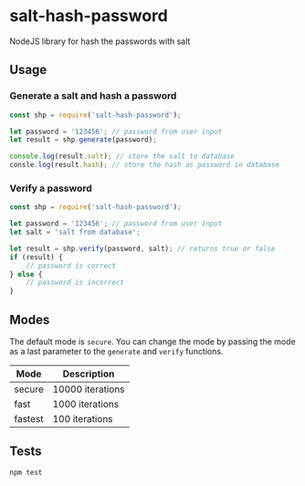 # salt-hash-password
NodeJS library for hash the passwords with salt

## Usage 

### Generate a salt and hash a password

```javascript
const shp = require('salt-hash-password');

let password = '123456'; // password from user input
let result = shp.generate(password);

console.log(result.salt); // store the salt to database
consle.log(result.hash); // store the hash as password in database
```

### Verify a password

```javascript
const shp = require('salt-hash-password');

let password = '123456'; // password from user input
let salt = 'salt from database';

let result = shp.verify(password, salt); // returns true or false
if (result) {
    // password is correct
} else {
    // password is incorrect
}
```

## Modes

The default mode is `secure`. You can change the mode by passing the mode as a last parameter to the `generate` and `verify` functions.

| Mode | Description |
| ---- | ----------- |
| secure | 10000 iterations |
| fast | 1000 iterations |
| fastest | 100 iterations |

## Tests    

```sh
npm test
```